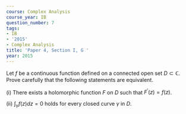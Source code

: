 ```yaml
---
course: Complex Analysis
course_year: IB
question_number: 7
tags:
- IB
- '2015'
- Complex Analysis
title: 'Paper 4, Section I, G '
year: 2015
---
```




Let $f$ be a continuous function defined on a connected open set $D \subset \mathbb{C}$. Prove carefully that the following statements are equivalent.

(i) There exists a holomorphic function $F$ on $D$ such that $F^{\prime}(z)=f(z)$.

(ii) $\int_{\gamma} f(z) d z=0$ holds for every closed curve $\gamma$ in $D$.
